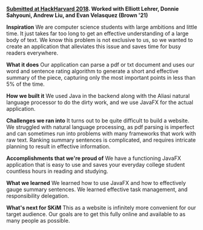 **[Submitted at HackHarvard 2018](https://devpost.com/software/skim-k9hgbi). Worked with Elliott Lehrer, Donnie Sahyouni, Andrew Liu, and Evan Velasquez (Brown '21)**

**Inspiration**
We are computer science students with large ambitions and little time. It just takes far too long to get an effective understanding of a large body of text. We know this problem is not exclusive to us, so we wanted to create an application that alleviates this issue and saves time for busy readers everywhere.

**What it does**
Our application can parse a pdf or txt document and uses our word and sentence rating algorithm to generate a short and effective summary of the piece, capturing only the most important points in less than 5% of the time.

**How we built it**
We used Java in the backend along with the Aliasi natural language processor to do the dirty work, and we use JavaFX for the actual application.

**Challenges we ran into**
It turns out to be quite difficult to build a website. We struggled with natural language processing, as pdf parsing is imperfect and can sometimes run into problems with many frameworks that work with raw text. Ranking summary sentences is complicated, and requires intricate planning to result in effective information.

**Accomplishments that we're proud of**
We have a functioning JavaFX application that is easy to use and saves your everyday college student countless hours in reading and studying.

**What we learned**
We learned how to use JavaFX and how to effectively gauge summary sentences. We learned effective task management, and responsibility delegation.

**What's next for SKiM**
This as a website is infinitely more convenient for our target audience. Our goals are to get this fully online and available to as many people as possible.
